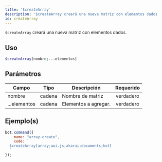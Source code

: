 ```yaml
---
title: '$createArray'
description: '$createArray creará una nueva matriz con elementos dados.'
id: createArray
---
```


`$createArray` creará una nueva matriz con elementos dados.

## Uso

```php
$createArray[nombre;...elementos]
```

## Parámetros

| Campo        | Tipo   | Descripción          | Requerido |
| ------------ | ------ | -------------------- |:---------:|
| nombre       | cadena | Nombre de matriz     | verdadero |
| ...elementos | cadena | Elementos a agregar. | verdadero |

## Ejemplo(s)

```javascript
bot.command({
    name: "array-create",
    code: `
  $createArray[array;aoi.js;akarui;documents;bot]
  `
});
```
